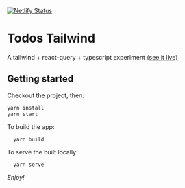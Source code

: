 [![Netlify Status](https://api.netlify.com/api/v1/badges/728e10af-0045-4df2-b75b-193d9de7272d/deploy-status)](https://app.netlify.com/sites/gallant-pike-f5fb05/deploys)

# Todos Tailwind

A tailwind + react-query + typescript experiment [(see it live)](https://gallant-pike-f5fb05.netlify.app/)

## Getting started

Checkout the project, then:

```
yarn install
yarn start
```

To build the app:

```
  yarn build
```

To serve the built locally:

```
  yarn serve
```

_Enjoy!_
